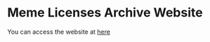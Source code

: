 # Meme Licenses Archive Website
You can access the website at [here](https://memelicensesarchive.github.io)
